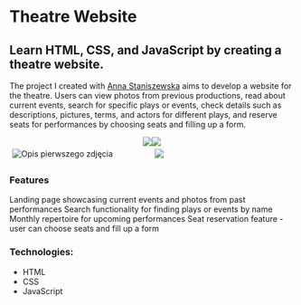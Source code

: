 # Theatre Website

## Learn HTML, CSS, and JavaScript by creating a theatre website.

The project I created with [Anna Staniszewska](https://github.com/xAniSsx) aims to develop a website for the theatre. Users can view photos from previous productions, read about current events, search for specific plays or events, check details such as descriptions, pictures, terms, and actors for different plays, and reserve seats for performances by choosing seats and filling up a form.


<div style="text-align:center"><img src="https://github.com/ZuzannaSlobodzian/theatre-website/assets/97484679/b029c245-27d4-41a6-958d-1b34660d8360" /><img src="https://github.com/ZuzannaSlobodzian/theatre-website/assets/97484679/e94914b4-028f-4c71-baec-6d89cc4eaa7d" /></div>


<div style="display: flex;">
  <img src="https://github.com/ZuzannaSlobodzian/theatre-website/assets/97484679/b029c245-27d4-41a6-958d-1b34660d8360" alt="Opis pierwszego zdjęcia" style="flex: 50%; padding: 5px;">
  <img src="https://github.com/ZuzannaSlobodzian/theatre-website/assets/97484679/e94914b4-028f-4c71-baec-6d89cc4eaa7d" style="flex: 50%; padding: 5px;">
</div>

### Features
Landing page showcasing current events and photos from past performances
Search functionality for finding plays or events by name
Monthly repertoire for upcoming performances
Seat reservation feature - user can choose seats and fill up a form

### Technologies:
* HTML
* CSS
* JavaScript
